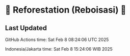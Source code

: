 
# 🌳 Reforestation (Reboisasi) 🌲

## Last Updated

GitHub Actions time: Sat Feb  8 08:24:06 UTC 2025

Indonesia/Jakarta time: Sat Feb  8 15:24:06 WIB 2025
